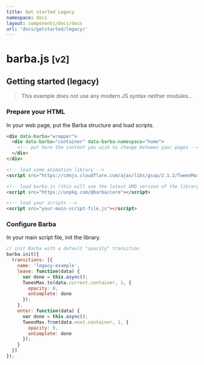 ```yaml
---
title: Get started Legacy
namespace: docs
layout: components/docs/docs
url: 'docs/getstarted/legacy/'
---
```


# barba.js <small>[v2]</small>

## Getting started (legacy)

> This example does not use any modern JS syntax neither modules…

### Prepare your HTML
In your web page, put the Barba structure and load scripts.

```html
<div data-barba="wrapper">
  <div data-barba="container" data-barba-namespace="home">
    <!-- put here the content you wish to change between your pages -->
  </div>
</div>

<!-- load some animation library -->
<script src="https://cdnjs.cloudflare.com/ajax/libs/gsap/2.1.2/TweenMax.min.js"></script>

<!-- load barba.js (this will use the latest UMD version of the library) -->
<script src="https://unpkg.com/@barba/core"></script>

<!-- load your scripts -->
<script src="your-main-script-file.js"></script>
```

### Configure Barba
In your main script file, init the library.

```js
// init Barba with a default "opacity" transition
barba.init({
  transitions: [{
    name: 'legacy-example',
    leave: function(data) {
      var done = this.async();
      TweenMax.to(data.current.container, 1, {
        opacity: 0,
        onComplete: done
      });
    },
    enter: function(data) {
      var done = this.async();
      TweenMax.from(data.next.container, 1, {
        opacity: 0,
        onComplete: done
      });
    }
  }]
});
```